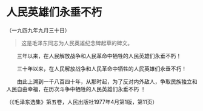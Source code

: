 # 人民英雄们永垂不朽   
（一九四九年九月三十日）  
  
> 这是毛泽东同志为人民英雄纪念碑起草的碑文。   
  
　　三年以来，在人民解放战争和人民革命中牺牲的人民英雄们永垂不朽！   
  
　　三十年以来，在人民解放战争和人民革命中牺牲的人民英雄们永垂不朽！   
  
　　由此上溯到一千八百四十年，从那时起，为了反对内外敌人，争取民族独立和人民自由幸福，在历次斗争中牺牲的人民英雄们永垂不朽 ！   
  
（《毛泽东选集》第五卷，人民出版社1977年4月第1版，第11页）   
  
  
   
  
　　   
  
  